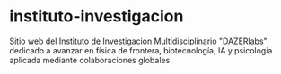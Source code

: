 # instituto-investigacion
Sitio web del Instituto de Investigación Multidisciplinario "DAZERlabs" dedicado a avanzar en física de frontera, biotecnología, IA y psicología aplicada mediante colaboraciones globales
